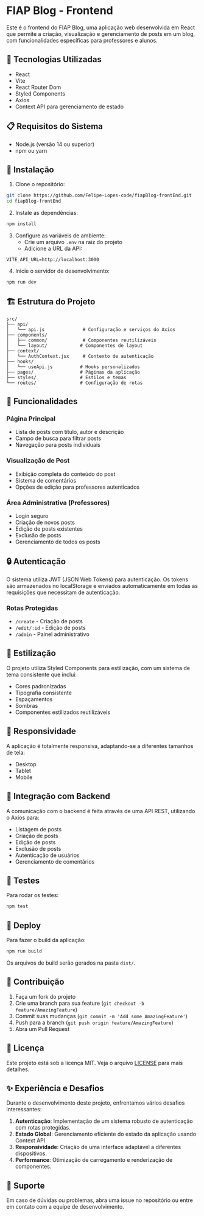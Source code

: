 # FIAP Blog - Frontend

Este é o frontend do FIAP Blog, uma aplicação web desenvolvida em React que permite a criação, visualização e gerenciamento de posts em um blog, com funcionalidades específicas para professores e alunos.

## 🚀 Tecnologias Utilizadas

- React
- Vite
- React Router Dom
- Styled Components
- Axios
- Context API para gerenciamento de estado

## 📋 Requisitos do Sistema

- Node.js (versão 14 ou superior)
- npm ou yarn

## 🔧 Instalação

1. Clone o repositório:
```bash
git clone https://github.com/Felipe-Lopes-code/fiapBlog-frontEnd.git
cd fiapBlog-frontEnd
```

2. Instale as dependências:
```bash
npm install
```

3. Configure as variáveis de ambiente:
   - Crie um arquivo `.env` na raiz do projeto
   - Adicione a URL da API:
```env
VITE_API_URL=http://localhost:3000
```

4. Inicie o servidor de desenvolvimento:
```bash
npm run dev
```

## 🏗️ Estrutura do Projeto

```
src/
├── api/
│   └── api.js              # Configuração e serviços do Axios
├── components/
│   ├── common/             # Componentes reutilizáveis
│   └── layout/            # Componentes de layout
├── context/
│   └── AuthContext.jsx     # Contexto de autenticação
├── hooks/
│   └── useApi.js          # Hooks personalizados
├── pages/                 # Páginas da aplicação
├── styles/                # Estilos e temas
└── routes/                # Configuração de rotas
```

## 📱 Funcionalidades

### Página Principal
- Lista de posts com título, autor e descrição
- Campo de busca para filtrar posts
- Navegação para posts individuais

### Visualização de Post
- Exibição completa do conteúdo do post
- Sistema de comentários
- Opções de edição para professores autenticados

### Área Administrativa (Professores)
- Login seguro
- Criação de novos posts
- Edição de posts existentes
- Exclusão de posts
- Gerenciamento de todos os posts

## 🔒 Autenticação

O sistema utiliza JWT (JSON Web Tokens) para autenticação. Os tokens são armazenados no localStorage e enviados automaticamente em todas as requisições que necessitam de autenticação.

### Rotas Protegidas
- `/create` - Criação de posts
- `/edit/:id` - Edição de posts
- `/admin` - Painel administrativo

## 🎨 Estilização

O projeto utiliza Styled Components para estilização, com um sistema de tema consistente que inclui:
- Cores padronizadas
- Tipografia consistente
- Espaçamentos
- Sombras
- Componentes estilizados reutilizáveis

## 📱 Responsividade

A aplicação é totalmente responsiva, adaptando-se a diferentes tamanhos de tela:
- Desktop
- Tablet
- Mobile

## 🔄 Integração com Backend

A comunicação com o backend é feita através de uma API REST, utilizando o Axios para:
- Listagem de posts
- Criação de posts
- Edição de posts
- Exclusão de posts
- Autenticação de usuários
- Gerenciamento de comentários

## 🧪 Testes

Para rodar os testes:
```bash
npm test
```

## 🚀 Deploy

Para fazer o build da aplicação:
```bash
npm run build
```

Os arquivos de build serão gerados na pasta `dist/`.

## 👥 Contribuição

1. Faça um fork do projeto
2. Crie uma branch para sua feature (`git checkout -b feature/AmazingFeature`)
3. Commit suas mudanças (`git commit -m 'Add some AmazingFeature'`)
4. Push para a branch (`git push origin feature/AmazingFeature`)
5. Abra um Pull Request

## 📝 Licença

Este projeto está sob a licença MIT. Veja o arquivo [LICENSE](LICENSE) para mais detalhes.

## ✨ Experiência e Desafios

Durante o desenvolvimento deste projeto, enfrentamos vários desafios interessantes:

1. **Autenticação**: Implementação de um sistema robusto de autenticação com rotas protegidas.
2. **Estado Global**: Gerenciamento eficiente do estado da aplicação usando Context API.
3. **Responsividade**: Criação de uma interface adaptável a diferentes dispositivos.
4. **Performance**: Otimização de carregamento e renderização de componentes.

## 🤝 Suporte

Em caso de dúvidas ou problemas, abra uma issue no repositório ou entre em contato com a equipe de desenvolvimento.